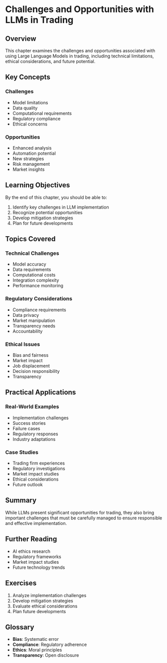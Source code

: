 # Challenges and Opportunities with LLMs in Trading

## Overview

This chapter examines the challenges and opportunities associated with using Large Language Models in trading, including technical limitations, ethical considerations, and future potential.

## Key Concepts

### Challenges
- Model limitations
- Data quality
- Computational requirements
- Regulatory compliance
- Ethical concerns

### Opportunities
- Enhanced analysis
- Automation potential
- New strategies
- Risk management
- Market insights

## Learning Objectives

By the end of this chapter, you should be able to:
1. Identify key challenges in LLM implementation
2. Recognize potential opportunities
3. Develop mitigation strategies
4. Plan for future developments

## Topics Covered

### Technical Challenges
- Model accuracy
- Data requirements
- Computational costs
- Integration complexity
- Performance monitoring

### Regulatory Considerations
- Compliance requirements
- Data privacy
- Market manipulation
- Transparency needs
- Accountability

### Ethical Issues
- Bias and fairness
- Market impact
- Job displacement
- Decision responsibility
- Transparency

## Practical Applications

### Real-World Examples
- Implementation challenges
- Success stories
- Failure cases
- Regulatory responses
- Industry adaptations

### Case Studies
- Trading firm experiences
- Regulatory investigations
- Market impact studies
- Ethical considerations
- Future outlook

## Summary

While LLMs present significant opportunities for trading, they also bring important challenges that must be carefully managed to ensure responsible and effective implementation.

## Further Reading

- AI ethics research
- Regulatory frameworks
- Market impact studies
- Future technology trends

## Exercises

1. Analyze implementation challenges
2. Develop mitigation strategies
3. Evaluate ethical considerations
4. Plan future developments

## Glossary

- **Bias**: Systematic error
- **Compliance**: Regulatory adherence
- **Ethics**: Moral principles
- **Transparency**: Open disclosure 